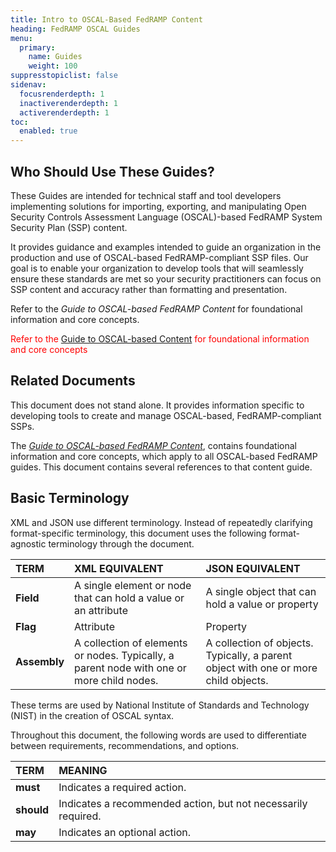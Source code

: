 ```yaml
---
title: Intro to OSCAL-Based FedRAMP Content
heading: FedRAMP OSCAL Guides
menu:
  primary:
    name: Guides
    weight: 100
suppresstopiclist: false
sidenav:
  focusrenderdepth: 1
  inactiverenderdepth: 1
  activerenderdepth: 1
toc:
  enabled: true
---
```


## Who Should Use These Guides?
These Guides are intended for technical staff and tool developers implementing solutions for importing, exporting, and manipulating Open Security Controls Assessment Language (OSCAL)-based FedRAMP System Security Plan (SSP) content.

It provides guidance and examples intended to guide an organization in the production and use of OSCAL-based FedRAMP-compliant SSP files. Our goal is to enable your organization to develop tools that will seamlessly ensure these standards are met so your security practitioners can focus on SSP content and accuracy rather than formatting and presentation.

Refer to the *Guide to OSCAL-based FedRAMP Content* for foundational information and core concepts.

<!-- <img style="float: right;" src="/img/refer-to.png"> -->

<div class='callout'>
  <span style="color: red">Refer to the <a href="https://github.com/GSA/fedramp-automation/blob/master/documents/Guide_to_OSCAL-based_FedRAMP_Content.pdf">Guide to OSCAL-based Content</a> for foundational information and core concepts</span>
</div>

## Related Documents
This document does not stand alone. It provides information specific to developing tools to create and manage OSCAL-based, FedRAMP-compliant SSPs. 

The [*Guide to OSCAL-based FedRAMP Content*](https://github.com/GSA/fedramp-automation/raw/master/documents/Guide_to_OSCAL-based_FedRAMP_Content.pdf), contains foundational information and core concepts, which apply to all OSCAL-based FedRAMP guides. This document contains several references to that content guide.

## Basic Terminology
XML and JSON use different terminology. Instead of repeatedly clarifying format-specific terminology, this document uses the following format-agnostic terminology through the document. 

|**TERM**|**XML EQUIVALENT**|**JSON EQUIVALENT**|
| :- | :- | :- |
|**Field**|A single element or node that can hold a value or an attribute|A single object that can hold a value or property|
|**Flag**|Attribute|Property|
|**Assembly**|A collection of elements or nodes. Typically, a parent node with one or more child nodes.|A collection of objects. Typically, a parent object with one or more child objects.|

These terms are used by National Institute of Standards and Technology (NIST) in the creation of OSCAL syntax.

Throughout this document, the following words are used to differentiate between requirements, recommendations, and options.

|**TERM**|**MEANING**|
| :- | :- |
|**must**|Indicates a required action.|
|**should**|Indicates a recommended action, but not necessarily required.|
|**may**|Indicates an optional action.|
